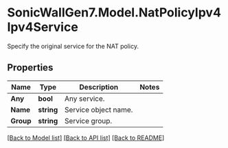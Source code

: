 # SonicWallGen7.Model.NatPolicyIpv4Ipv4Service
Specify the original service for the NAT policy.

## Properties

Name | Type | Description | Notes
------------ | ------------- | ------------- | -------------
**Any** | **bool** | Any service. | 
**Name** | **string** | Service object name. | 
**Group** | **string** | Service group. | 

[[Back to Model list]](../README.md#documentation-for-models) [[Back to API list]](../README.md#documentation-for-api-endpoints) [[Back to README]](../README.md)

